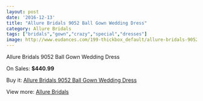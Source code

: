 ```yaml
---
layout: post
date: '2016-12-13'
title: "Allure Bridals 9052 Ball Gown Wedding Dress"
category: Allure Bridals
tags: ["bridals","gown","crazy","special","dresses"]
image: http://www.eudances.com/199-thickbox_default/allure-bridals-9052-ball-gown-wedding-dress.jpg
---
```

Allure Bridals 9052 Ball Gown Wedding Dress

On Sales: **$440.99**
<a href="https://www.eudances.com/en/allure-bridals/62-allure-bridals-9052-ball-gown-wedding-dress.html"><amp-img layout="responsive" width="600" height="600" src="//www.eudances.com/199-thickbox_default/allure-bridals-9052-ball-gown-wedding-dress.jpg" alt="Allure Bridals 9052 Ball Gown Wedding Dress 0" /></a>
<a href="https://www.eudances.com/en/allure-bridals/62-allure-bridals-9052-ball-gown-wedding-dress.html"><amp-img layout="responsive" width="600" height="600" src="//www.eudances.com/200-thickbox_default/allure-bridals-9052-ball-gown-wedding-dress.jpg" alt="Allure Bridals 9052 Ball Gown Wedding Dress 1" /></a>
<a href="https://www.eudances.com/en/allure-bridals/62-allure-bridals-9052-ball-gown-wedding-dress.html"><amp-img layout="responsive" width="600" height="600" src="//www.eudances.com/201-thickbox_default/allure-bridals-9052-ball-gown-wedding-dress.jpg" alt="Allure Bridals 9052 Ball Gown Wedding Dress 2" /></a>

Buy it: [Allure Bridals 9052 Ball Gown Wedding Dress](https://www.eudances.com/en/allure-bridals/62-allure-bridals-9052-ball-gown-wedding-dress.html "Allure Bridals 9052 Ball Gown Wedding Dress")

View more: [Allure Bridals](https://www.eudances.com/en/2-allure-bridals "Allure Bridals")